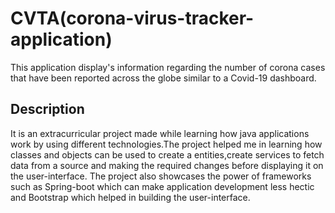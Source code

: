 # CVTA(corona-virus-tracker-application)
This application display's information regarding the number of corona cases that have been reported across the globe similar to a Covid-19 dashboard.
## Description
It is an extracurricular project made while learning how java applications work by using different technologies.The project helped me in learning how classes and objects can be used to create a entities,create services to fetch data from a source and making the required changes before displaying it on the user-interface. The project also showcases the power of frameworks such as Spring-boot which can make application development less hectic and Bootstrap which helped in building the user-interface.
